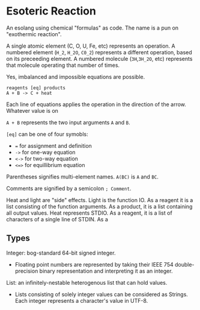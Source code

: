 # Esoteric Reaction

An esolang using chemical "formulas" as code. The name is a pun on "exothermic reaction".

A single atomic element (C, O, U, Fe, etc) represents an operation. A numbered element (`H_2`, `H_2O`, `C0_2`) represents a different operation, based on its preceeding element. A numbered molecule (`3H`,`3H_2O`, etc) represents that molecule operating that number of times.

Yes, imbalanced and impossible equations are possible.

```
reagents [eq] products
A + B -> C + heat
```

Each line of equations applies the operation in the direction of the arrow. Whatever value is on 

`A + B` represents the two input arguments `A` and `B`.

`[eq]` can be one of four symobls:

* `=` for assignment and definition
* `->` for one-way equation
* `<->` for two-way equation
* `<=>` for equillibrium equation

Parentheses signifies multi-element names. `A(BC)` is `A` and `BC`.

Comments are signified by a semicolon `; Comment`.

Heat and light are "side" effects. Light is the function IO. As a reagent it is a list consisting of the function arguments. As a product, it is a list containing all output values.
Heat represents STDIO. As a reagent, it is a list of characters of a single line of STDIN. As a

## Types

Integer: bog-standard 64-bit signed integer.
* Floating point numbers are represented by taking their IEEE 754 double-precision binary representation and interpreting it as an integer.

List: an infinitely-nestable heterogenous list that can hold values.
* Lists consisting of solely integer values can be considered as Strings. Each integer represents a character's value in UTF-8.

